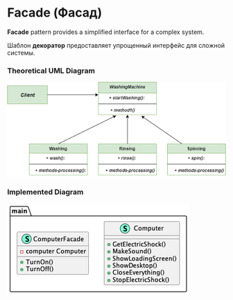 # Facade (Фасад)

**Facade** pattern provides a simplified interface for a complex system.

Шаблон **декоратор** предоставляет упрощенный интерфейс для сложной системы.

### Theoretical UML Diagram

![UML Diagram](uml.png)

### Implemented Diagram

![UML Diagram](diag.png)

